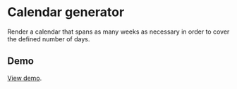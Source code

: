 # Calendar generator

Render a calendar that spans as many weeks as necessary in order to cover the defined number of days.

## Demo

[View demo](http://jcxnet.com/calendar).
